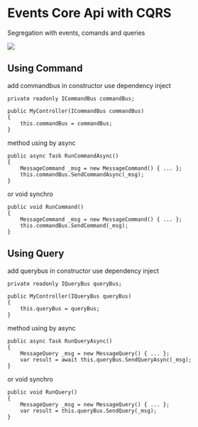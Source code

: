 # Events Core Api with CQRS 
Segregation with events, comands and queries

![](http://www.ouarzy.com/wp-content/uploads/2016/09/cqsr_pattern.png)

## Using Command
add commandbus in constructor use dependency inject
```
private readonly ICommandBus commandBus;

public MyController(ICommandBus commandBus)
{
    this.commandBus = commandBus;
}
```

method 
using by async
```      
public async Task RunCommandAsync()
{
    MessageCommand _msg = new MessageCommand() { ... };
    this.commandBus.SendCommandAsync(_msg);
}
```
or void synchro
```
public void RunCommand()
{
    MessageCommand _msg = new MessageCommand() { ... };
    this.commandBus.SendCommand(_msg);
}
```

## Using Query
add querybus in constructor use dependency inject
```
private readonly IQueryBus queryBus;

public MyController(IQueryBus queryBus)
{
    this.queryBus = queryBus;
}
```

method 
using by async
```      
public async Task RunQueryAsync()
{
    MessageQuery _msg = new MessageQuery() { ... };
    var result = await this.queryBus.SendQueryAsync(_msg);
}
```
or void synchro
```
public void RunQuery()
{
    MessageQuery _msg = new MessageQuery() { ... };
    var result = this.queryBus.SendQuery(_msg);
}
```
